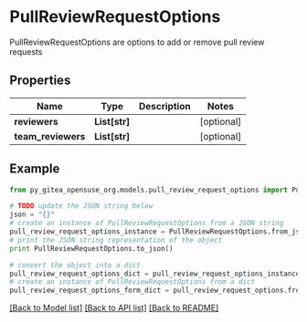# PullReviewRequestOptions

PullReviewRequestOptions are options to add or remove pull review requests

## Properties

Name | Type | Description | Notes
------------ | ------------- | ------------- | -------------
**reviewers** | **List[str]** |  | [optional] 
**team_reviewers** | **List[str]** |  | [optional] 

## Example

```python
from py_gitea_opensuse_org.models.pull_review_request_options import PullReviewRequestOptions

# TODO update the JSON string below
json = "{}"
# create an instance of PullReviewRequestOptions from a JSON string
pull_review_request_options_instance = PullReviewRequestOptions.from_json(json)
# print the JSON string representation of the object
print PullReviewRequestOptions.to_json()

# convert the object into a dict
pull_review_request_options_dict = pull_review_request_options_instance.to_dict()
# create an instance of PullReviewRequestOptions from a dict
pull_review_request_options_form_dict = pull_review_request_options.from_dict(pull_review_request_options_dict)
```
[[Back to Model list]](../README.md#documentation-for-models) [[Back to API list]](../README.md#documentation-for-api-endpoints) [[Back to README]](../README.md)



